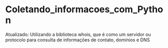 # Coletando_informacoes_com_Python
Atualizado: Utilizando a biblioteca whois, que é como um servidor ou protocolo para consulta de informações de contato, domínios e DNS

